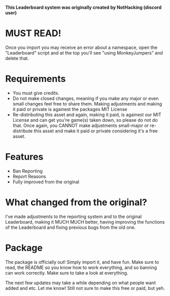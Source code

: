 **This Leaderboard system was originally created by NotHacking (discord user)**

# MUST READ!
Once you import you may receive an error about a namespace, open the "Leaderboard" script and at the top
you'll see "using MonkeyJumpers" and delete that.

# Requirements
- You must give credits.
- Do not make closed changes, meaning if you make any major or even small changes feel free to share them. 
Making adjustments and making it paid or private is againest the packages MIT License
- Re-distributing this asset and again, making it paid, is againest our MIT License and can get you're game(s) taken down, 
so please do not do that. Once again, you CANNOT make adjustments small-major or re-distribute this asset and make it paid or private considering it's a free asset.

# Features
- Ban Reporting
- Report Reasons
- Fully improved from the original

# What changed from the original?
I've made adjustments to the reporting system and to the original Leaderboard, making it MUCH MUCH better, 
having improving the functions of the Leaderboard and fixing previous bugs from the old one.

# Package
The package is officially out! Simply import it, and have fun. Make sure to read, the README so you know how to work everything, and so banning can work correctly.
Make sure to take a look at everything.

The next few updates may take a while depending on what people want added and etc. Let me know!
Still not sure to make this free or paid, but yeh.




